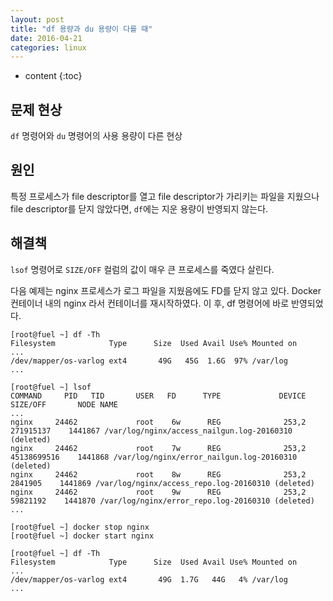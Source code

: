 ```yaml
---
layout: post
title: "df 용량과 du 용량이 다를 때"
date: 2016-04-21
categories: linux
---
```


* content
{:toc}

## 문제 현상

```df``` 명령어와 ```du``` 명령어의 사용 용량이 다른 현상


## 원인

특정 프로세스가 file descriptor를 열고 file descriptor가 가리키는 파일을 지웠으나
file descriptor를 닫지 않았다면, ```df```에는 지운 용량이 반영되지 않는다.


## 해결책

```lsof``` 명령어로 ```SIZE/OFF``` 컬럼의 값이 매우 큰 프로세스를 죽였다 살린다.

다음 예제는 nginx 프로세스가 로그 파일을 지웠음에도 FD를 닫지 않고 있다.
Docker 컨테이너 내의 nginx 라서 컨테이너를 재시작하였다. 이 후, df 명령어에 바로 반영되었다.

```
[root@fuel ~] df -Th
Filesystem            Type      Size  Used Avail Use% Mounted on
...
/dev/mapper/os-varlog ext4       49G   45G  1.6G  97% /var/log
...

[root@fuel ~] lsof
COMMAND     PID   TID       USER   FD      TYPE             DEVICE    SIZE/OFF       NODE NAME
...
nginx     24462             root    6w      REG              253,2   271915137    1441867 /var/log/nginx/access_nailgun.log-20160310 (deleted)
nginx     24462             root    7w      REG              253,2 45138699516    1441868 /var/log/nginx/error_nailgun.log-20160310 (deleted)
nginx     24462             root    8w      REG              253,2     2841905    1441869 /var/log/nginx/access_repo.log-20160310 (deleted)
nginx     24462             root    9w      REG              253,2    59821192    1441870 /var/log/nginx/error_repo.log-20160310 (deleted)
...

[root@fuel ~] docker stop nginx
[root@fuel ~] docker start nginx

[root@fuel ~] df -Th
Filesystem            Type      Size  Used Avail Use% Mounted on
...
/dev/mapper/os-varlog ext4       49G  1.7G   44G   4% /var/log
...
```
